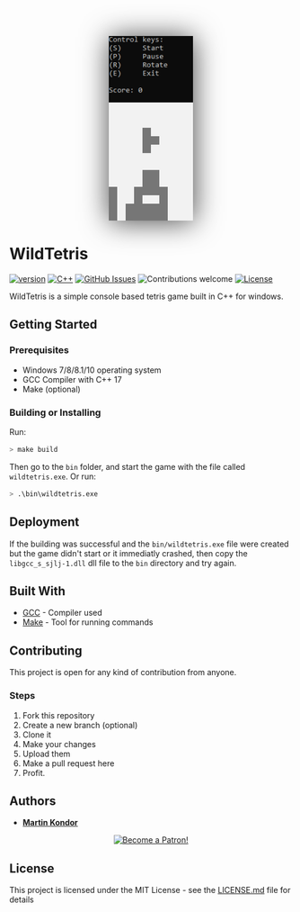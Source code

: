 <p align="center">
    <img src="docs/images/readme.png" width="150" style="box-shadow: 1px 2px 50px rgb(70, 70, 70);">
</p>

# WildTetris
[![version](https://img.shields.io/badge/version-v0.9-red.svg)](https://github.com/MartinKondor/WildTetris)
[![C++](https://img.shields.io/badge/C++-17-blue.svg)](https://github.com/MartinKondor/WildTetris)
[![GitHub Issues](https://img.shields.io/github/issues/MartinKondor/WildTetris.svg)](https://github.com/MartinKondor/WildTetris/issues)
![Contributions welcome](https://img.shields.io/badge/contributions-welcome-orange.svg)
[![License](https://img.shields.io/badge/license-MIT-blue.svg)](https://opensource.org/licenses/MIT)

WildTetris is a simple console based tetris game built in C++ for windows.

## Getting Started

### Prerequisites

* Windows 7/8/8.1/10 operating system
* GCC Compiler with C++ 17
* Make (optional)

### Building or Installing

Run:
```bash
> make build
```

Then go to the `bin` folder, and start the game with the file called `wildtetris.exe`. Or run:

```bash
> .\bin\wildtetris.exe
```

## Deployment

If the building was successful and the `bin/wildtetris.exe` file were created but the game didn't start or it immediatly crashed, then copy the `libgcc_s_sjlj-1.dll` dll file to the `bin` directory and try again.

## Built With

* [GCC](https://gcc.gnu.org/) - Compiler used
* [Make](https://www.gnu.org/software/make/) - Tool for running commands

## Contributing

This project is open for any kind of contribution from anyone.

### Steps

1. Fork this repository
2. Create a new branch (optional)
3. Clone it
4. Make your changes
5. Upload them
6. Make a pull request here
7. Profit.

## Authors

* **[Martin Kondor](https://github.com/MartinKondor)**

<p align="center"><a href="https://www.patreon.com/bePatron?u=17006186" data-patreon-widget-type="become-patron-button"><img width="222" class="img-responsive" alt="Become a Patron!" title="Become a Patron!" src="https://martinkondor.github.io/img/become_a_patron_button.png"></a></p>

## License

This project is licensed under the MIT License - see the [LICENSE.md](LICENSE.md) file for details
